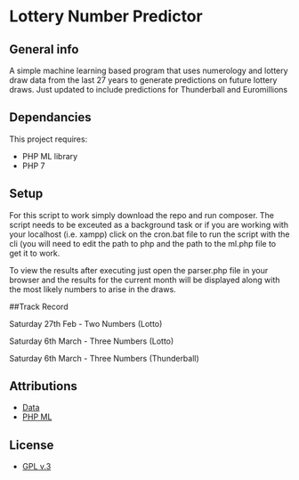 # Lottery Number Predictor
## General info
A simple machine learning based program that uses numerology and lottery draw data from the last 27 years to generate predictions on future lottery draws. Just updated to include predictions for Thunderball and Euromillions
	
## Dependancies
This project requires:
* PHP ML library 
* PHP 7
	
## Setup
For this script to work simply download the repo and run composer. The script needs to be exceuted as a background task or if you are working with your localhost (i.e. xampp) click on the cron.bat file to run the script with the cli (you will need to edit the path to php and the path to the ml.php file to get it to work.

To view the results after executing just open the parser.php file in your browser and the results for the current month will be displayed along with the most likely numbers to arise in the draws.

##Track Record

Saturday 27th Feb - Two Numbers (Lotto)

Saturday 6th March - Three Numbers (Lotto)

Saturday 6th March - Three Numbers (Thunderball)

## Attributions
* [Data](http://lottery.merseyworld.com/)
* [PHP ML](https://php-ml.readthedocs.io/en/latest/)

## License
* [GPL v.3](http://www.gnu.org/licenses/gpl-3.0.en.html)
